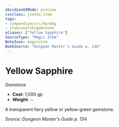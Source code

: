 ```yaml
---
obsidianUIMode: preview
cssclass: json5e-item
tags:
- compendium/src/5e/dmg
- item/wealth/gemstone
aliases: ["Yellow Sapphire"]
SourceType: "Magic Item"
NoteIcon: magicitem
BookSource: "Dungeon Master's Guide p. 134"
---
```

# Yellow Sapphire
*Gemstone*  

- **Cost**: 1,000 gp
- **Weight**: ⏤

A transparent fiery yellow or yellow-green gemstone.

*Source: Dungeon Master's Guide p. 134*